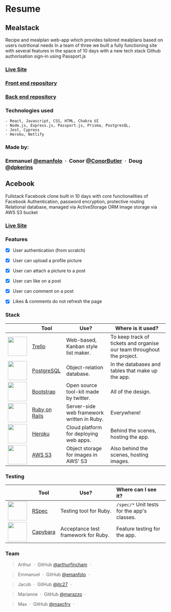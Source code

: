 # Resume

## Mealstack

Recipe and mealplan web-app which provides tailored mealplans based on users nutritional needs
In a team of three we built a fully functioning site with several features in the space of 10 days with a new tech stack
Github authorisation sign-in using Passport.js

### [Live Site](https://mealstack.netlify.app/)

### [Front end repository](https://github.com/ConorButler/mealstack-frontend)
### [Back end repository](https://github.com/emanfolo/mealstack-backend)

### Technologies used 

```
- React, Javascript, CSS, HTML, Chakra UI
- Node.js, Express.js, Passport.js, Prisma, PostgresQL, 
- Jest, Cypress
- Heroku, Netlify

```

### Made by:

### Emmanuel [@emanfolo](https://github.com/emanfolo) &nbsp;&middot;&nbsp; Conor [@ConorButler](https://github.com/conorbutler) &nbsp;&middot;&nbsp; Doug [@dpkerins](https://github.com/dpkerins)

## Acebook 

Fullstack Facebook clone built in 10 days with core functionalities of Facebook
Authentication, password encryption, protective routing
Relational database, managed via ActiveStorage ORM
Image storage via AWS S3 bucket

### [Live Site](http://hidden-everglades-40298.herokuapp.com/)

### Features
- [x] User authentication (from scratch)
- [x] User can upload a profile picture
- [x] User can attach a picture to a post
- [x] User can like on a post
- [x] User can comment on a post
- [x] Likes & comments do not refresh the page


### Stack

|                                                                                                                                                                     | Tool                                      | Use?                                       | Where is it used?                               |
| :-----------------------------------------------------------------------------------------------------------------------------------------------------------------: | ----------------------------------------- | ------------------------------------------ | ------------------------------------------------- |
|      <img src="https://seeklogo.com/images/T/trello-logo-CE7B690E34-seeklogo.com.png" height="auto" width="60">      | [Trello](https://trello.com/en-GB)  | Web-based, Kanban style list maker.               | To keep track of tickets and organise our team throughout the project. |
|      <img src="https://upload.wikimedia.org/wikipedia/commons/thumb/2/29/Postgresql_elephant.svg/1200px-Postgresql_elephant.svg.png" height="auto" width="60">      | [PostgreSQL](https://www.postgresql.org)  | Object-relation database.                  | In the databases and tables that make up the app. |
|           <img src="https://upload.wikimedia.org/wikipedia/commons/thumb/b/b2/Bootstrap_logo.svg/1280px-Bootstrap_logo.svg.png" height="auto" width="60">           |                                                             [Bootstrap](https://getbootstrap.com/)                                                                | Open source tool-kit made by twitter.     | All of the design.                         |                                                   |
|                                        <img src="https://image.pngaaa.com/154/4122154-middle.png" height="auto" width="60">                                         | [Ruby on Rails](https://rubyonrails.org/) | Server-side web framework written in Ruby. | Everywhere!                                       |
|                                 <img src="https://www.drupal.org/files/issues/2019-12-27/heroku_logo.png" height="auto" width="60">                                 | [Heroku](https://www.heroku.com/)         | Cloud platform for deploying web apps.     | Behind the scenes, hosting the app.               |
| <img src="https://upload.wikimedia.org/wikipedia/commons/thumb/9/93/Amazon_Web_Services_Logo.svg/1200px-Amazon_Web_Services_Logo.svg.png" height="auto" width="60"> | [AWS S3](http://sinatrarb.com/)           | Object storage for images in AWS' S3       | Also behind the scenes, hosting images.           |

### Testing

|             | Tool                                                 | Use?                                | Where can I see it?                                 |
| :---------: | ---------------------------------------------------- | ----------------------------------- | :-------------------------------------------------- |
| <img src="https://rspec.info/images/logo_ogp.png" height="auto" width="60">  | [RSpec](https://rspec.info/)                         | Testing tool for Ruby.              | ```/spec/*``` Unit tests for the app's classes.     |
|  <img src="https://www.braveterry.com/wp-content/uploads/2015/01/capybara.jpg" height="auto" width="60">   | [Capybara](https://github.com/teamcapybara/capybara) | Acceptance test framework for Ruby. | Feature testing for the app. |


### Team


> Arthur &nbsp;&middot;&nbsp;
> GitHub [@arthurfincham](https://github.com/arthurfincham) &nbsp;&middot;&nbsp;

> Emmanuel &nbsp;&middot;&nbsp;
> GitHub [@emanfolo](https://github.com/emanfolo) &nbsp;&middot;&nbsp;

> Jacob &nbsp;&middot;&nbsp;
> GitHub [@jtc27](https://github.com/jtc27) &nbsp;&middot;&nbsp;

> Marianne &nbsp;&middot;&nbsp;
> GitHub [@marazzo](https://github.com/marazzo) &nbsp;&middot;&nbsp;

> Max &nbsp;&middot;&nbsp;
> GitHub [@maxcfry](https://github.com/maxcfry) &nbsp;&middot;&nbsp;
